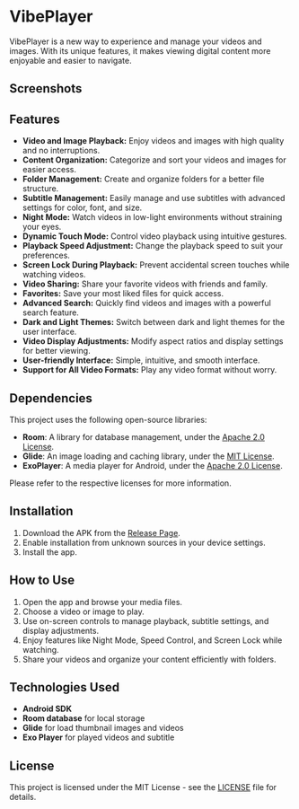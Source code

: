 # VibePlayer

VibePlayer is a new way to experience and manage your videos and images. With its unique features, it makes viewing digital content more enjoyable and easier to navigate.

## Screenshots

## Features

- **Video and Image Playback:** Enjoy videos and images with high quality and no interruptions.
- **Content Organization:** Categorize and sort your videos and images for easier access.
- **Folder Management:** Create and organize folders for a better file structure.
- **Subtitle Management:** Easily manage and use subtitles with advanced settings for color, font, and size.
- **Night Mode:** Watch videos in low-light environments without straining your eyes.
- **Dynamic Touch Mode:** Control video playback using intuitive gestures.
- **Playback Speed Adjustment:** Change the playback speed to suit your preferences.
- **Screen Lock During Playback:** Prevent accidental screen touches while watching videos.
- **Video Sharing:** Share your favorite videos with friends and family.
- **Favorites:** Save your most liked files for quick access.
- **Advanced Search:** Quickly find videos and images with a powerful search feature.
- **Dark and Light Themes:** Switch between dark and light themes for the user interface.
- **Video Display Adjustments:** Modify aspect ratios and display settings for better viewing.
- **User-friendly Interface:** Simple, intuitive, and smooth interface.
- **Support for All Video Formats:** Play any video format without worry.

 ## Dependencies

This project uses the following open-source libraries:

- **Room**: A library for database management, under the [Apache 2.0 License](https://opensource.org/licenses/Apache-2.0).
- **Glide**: An image loading and caching library, under the [MIT License](https://opensource.org/licenses/MIT).
- **ExoPlayer**: A media player for Android, under the [Apache 2.0 License](https://opensource.org/licenses/Apache-2.0).

Please refer to the respective licenses for more information.


## Installation

1. Download the APK from the [Release Page](https://github.com/Rarestardev/VibePlayer/releases/download/v1.0/your-app.apk).
2. Enable installation from unknown sources in your device settings.
3. Install the app.

## How to Use

1. Open the app and browse your media files.
2. Choose a video or image to play.
3. Use on-screen controls to manage playback, subtitle settings, and display adjustments.
4. Enjoy features like Night Mode, Speed Control, and Screen Lock while watching.
5. Share your videos and organize your content efficiently with folders.

## Technologies Used

- **Android SDK**
- **Room database** for local storage
- **Glide** for load thumbnail images and videos
- **Exo Player** for played videos and subtitle

## License

This project is licensed under the MIT License - see the [LICENSE](LICENSE) file for details.
